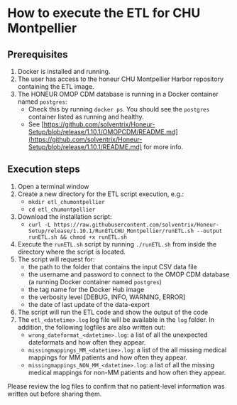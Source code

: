# How to execute the ETL for CHU Montpellier

## Prerequisites
1. Docker is installed and running.
2. The user has access to the honeur CHU Montpellier Harbor repository containing the ETL image.
3. The HONEUR OMOP CDM database is running in a Docker container named `postgres`:
    * Check this by running `docker ps`. You should see the `postgres` container listed as running and healthy.
    * See [https://github.com/solventrix/Honeur-Setup/blob/release/1.10.1/OMOPCDM/README.md](https://github.com/solventrix/Honeur-Setup/blob/release/1.10.1/README.md) for more info.

## Execution steps
1. Open a terminal window 
2. Create a new directory for the ETL script execution, e.g.:
   * `mkdir etl_chumontpellier`
   * `cd etl_chumontpellier`
2. Download the installation script:
    * `curl -L https://raw.githubusercontent.com/solventrix/Honeur-Setup/release/1.10.1/RunETLCHU_Montpellier/runETL.sh --output runETL.sh && chmod +x runETL.sh`
3. Execute the `runETL.sh` script by running `./runETL.sh` from inside the directory where the script is located.
4. The script will request for:
    * the path to the folder that contains the input CSV data file
    * the username and password to connect to the OMOP CDM database (a running Docker container named `postgres`)
    * the tag name for the Docker Hub image
    * the verbosity level [DEBUG, INFO, WARNING, ERROR]
    * the date of last update of the data-export
5. The script will run the ETL code and show the output of the code
6. The `etl_<datetime>.log` log file will be available in the `log` folder. In addition, the following logfiles are also written out:
    * `wrong_dateformat_<datetime>.log`: a list of all the unexpected dateformats and how often they appear.
    * `missingmappings_MM_<datetime>.log`: a list of the all missing medical mappings for MM patients and how often they appear.
    * `missingmappings_NON_MM_<datetime>.log`: a list of all the missing medical mappings for non-MM patients and how often they appear.

Please review the log files to confirm that no patient-level information was written out before sharing them.
